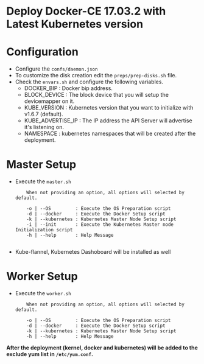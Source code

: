 # Deploy Docker-CE 17.03.2 with Latest Kubernetes version

# Configuration
- Configure the `confs/daemon.json`
- To customize the disk creation edit the `preps/prep-disks.sh` file.
- Check the `envars.sh` and configure the following variables.
	 - DOCKER_BIP        : Docker bip address.
	 - BLOCK_DEVICE      : The block device that you will setup the devicemapper on it.
	 - KUBE_VERSION      : Kubernetes version that you want to initialize with v1.6.7 (default).
	 - KUBE_ADVERTISE_IP : The IP address the API Server will advertise it's listening on.
 	 - NAMESPACE         : kubernetes namespaces that will be created after the deployment.

# Master Setup
- Execute the `master.sh`

    ```
        When not providing an option, all options will selected by default.

        -o | --OS         : Execute the OS Preparation script
        -d | --docker     : Execute the Docker Setup script
        -k | --kubernetes : Kubernetes Master Node Setup script
        -i | --init       : Execute the Kubernetes Master node Initialization script
        -h | --help       : Help Message
        
    ``` 
- Kube-flannel, Kubernetes Dashoboard will be installed as well

# Worker Setup
- Execute the `worker.sh`

    ```
        When not providing an option, all options will selected by default.

        -o | --OS         : Execute the OS Preparation script
        -d | --docker     : Execute the Docker Setup script
        -k | --kubernetes : Kubernetes Master Node Setup script
        -h | --help       : Help Message

    ``` 
**After the deployment (kernel, docker and kubernetes) will be added to the exclude yum list in `/etc/yum.conf`.**
